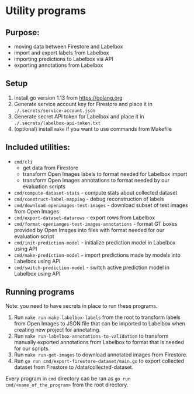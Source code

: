 # Utility programs

## Purpose:
- moving data between Firestore and Labelbox
- import and export labels from Labelbox
- importing predictions to Labelbox via API
- exporting annotations from Labelbox


## Setup
1. Install go version 1.13 from https://golang.org
2. Generate service account key for Firestore and place it in `./.secrets/service-account.json`
3. Generate secret API token for Labelbox and place it in `./.secrets/labelbox-api-token.txt`
4. (optional) install `make` if you want to use commands from Makefile

## Included utilities:
- `cmd/cli` 
    - get data from Firestore
    - transform Open Images labels to format needed for Labelbox import
    - transform Open Images annotations to format needed by our evaluation scripts
- `cmd/compute-dataset-stats` - compute stats about collected dataset
- `cmd/construct-label-mapping` - debug reconstruction of labels
- `cmd/download-openimages-test-images` - download subset of test images from Open Images
- `cmd/export-dataset-datarows` - export rows from Labelbox
- `cmd/format-openiamges-test-images-annotations` - format GT boxes provided by Open Images into files with format needed for our evaluation script
- `cmd/init-prediction-model` -  initialize prediction model in Labelbox using API
- `cmd/make-prediction-model` -  import predictions made by models into Labelbox using API
- `cmd/switch-prediction-model` - switch active prediction model in Labelbox using API

## Running programs

Note: you need to have secrets in place to run these programs.

1. Run `make run-make-labelbox-labels` from the root to transform labels from Open Images to JSON file that can be imported to Labelbox when creating new project for annotating.
2. Run `make run-labelbox-annotations-to-validation` to transform manually exported annotations from Labelbox to format that is needed for our scripts.
3. Run `make run-get-images` to download annotated images from Firestore.
4. Run `go run cmd/export-firestore-dataset/main.go` to export collected dataset from Firestore to /data/collected-dataset.

Every program in `cmd` directory can be ran as `go run cmd/<name_of_the_program>` from the root directory.

